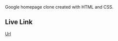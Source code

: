 Google homepage clone created with HTML and CSS.

## Live Link
[Url](https://moazmolki.github.io/google_homepage)
